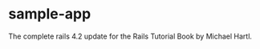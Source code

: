 sample-app
==========

The complete rails 4.2 update for the Rails Tutorial Book by Michael Hartl. 
